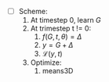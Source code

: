 - [ ] Scheme:
    1. At timestep 0, learn $G$
    2. At trimestep t != 0:
        1. $f(G, t, \theta) = \Delta$
        2. $y = G + \Delta$
        3. $\mathcal{L}(y, t)$
    3. Optimize:
       1. means3D